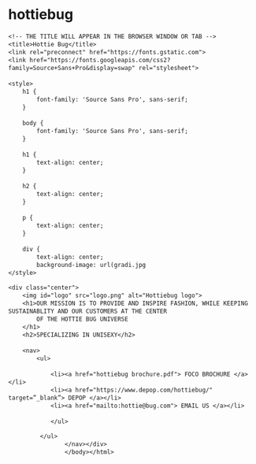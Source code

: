 # hottiebug
<html>

<head>

    <!-- THE TITLE WILL APPEAR IN THE BROWSER WINDOW OR TAB -->
    <title>Hottie Bug</title>
    <link rel="preconnect" href="https://fonts.gstatic.com">
    <link href="https://fonts.googleapis.com/css2?family=Source+Sans+Pro&display=swap" rel="stylesheet">

    <style>
        h1 {
            font-family: 'Source Sans Pro', sans-serif;
        }

        body {
            font-family: 'Source Sans Pro', sans-serif;
        }

        h1 {
            text-align: center;
        }

        h2 {
            text-align: center;
        }

        p {
            text-align: center;
        }

        div {
            text-align: center;
            background-image: url(gradi.jpg
    </style>

</head>

<body>

    <div class="center">
        <img id="logo" src="logo.png" alt="Hottiebug logo">
        <h1>OUR MISSION IS TO PROVIDE AND INSPIRE FASHION, WHILE KEEPING SUSTAINABLITY AND OUR CUSTOMERS AT THE CENTER
            OF THE HOTTIE BUG UNIVERSE
        </h1>
        <h2>SPECIALIZING IN UNISEXY</h2>

        <nav>
            <ul>
 
                <li><a href="hottiebug brochure.pdf"> FOCO BROCHURE </a></li>
                <li><a href="https://www.depop.com/hottiebug/" target=”_blank”> DEPOP </a></li>
                <li><a href="mailto:hottie@bug.com"> EMAIL US </a></li>
                
                </ul>
<style>
    ul {
  list-style-type: none;
  margin: 0;
  padding: 0;
  overflow: hidden;
  background-color: #111 ;
}

li {
  float: left;
}

li a {
  display: block;
  color: white;
  text-align: center;
  padding: 16px;
  text-decoration: none;
}
</style>
             </ul>
                    </nav></div>
                    </body></html>
